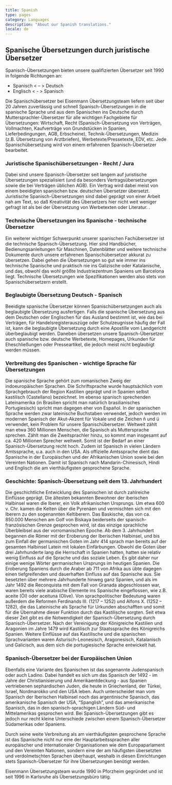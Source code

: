 ```yaml
---
title: Spanish
type: pages
category: Languages
description: "About our Spanish translations."
locale: de
---
```


## Spanische Übersetzungen durch juristische Übersetzer
Spanisch-Übersetzungen bieten unsere qualifizierten Übersetzer  seit 1990 in folgende Richtungen an:
- Spanisch < – >  Deutsch 
- Englisch < - > Spanisch

Die Spanischübersetzer bei Eisenmann Übersetzungsteam liefern seit über 20 Jahren zuverlässig und schnell Spanisch-Übersetzungen in die spanische Sprache und aus dem Spanischen ins Deutsche durch Muttersprachler-Übersetzer für alle wichtigen Fachgebiete für Übersetzungen: Wirtschaft, Recht (Spanisch-Übersetzung von Verträgen, Vollmachten, Kaufverträge von Grundstücken in Spanien, Lieferbedingungen, AGB, Erbscheine), Technik-Übersetzungen, Medizin (z.B. Übersetzung von Arztbriefen), Werbetexte/Pressetexte, EDV, etc. Jede Spanischübersetzung wird von einem erfahrenen Spanisch-Übersetzer bearbeitet.

### Juristische Spanischübersetzungen - Recht / Jura
Dabei sind unsere Spanisch-Übersetzer seit langem auf juristische Übersetzungen spezialisiert (und da besonders Vertragsübersetzungen sowie die bei Verträgen üblichen AGB). Ein Vertrag wird dabei meist von einem beeidigten spanischen bzw. deutschen Übersetzer übersetzt. Juristische Spanisch-Übersetzungen sind dabei geprägt von einer Arbeit nah am Text, so daß Kreativität des Übersetzers hier nicht weit weniger gefragt ist als bei der Übersetzung von Werbetexten oder Literatur. .

### Technische Übersetzungen ins Spanische - technische Übersetzer
Ein weiterer wichtiger Schwerpunkt unserer spanischen Fachübersetzer ist die technische Spanisch-Übersetzung. Hier sind Handbücher, Bedienungsanleitungen für Maschinen, Datenblätter und weitere technische Dokumente durch unsere erfahrenen Spanischübersetzer akkurat zu übersetzen. Dabei gehen die Übersetzungen so gut wie immer ins technische Spanische und praktisch nie ins Galizische oder Katalanische, und das, obwohl das wohl größte Industriezentrum Spaniens um Barcelona liegt. Technische Übersetzungen wie Spezifikationen werden also stets von Spanischübersetzern erstellt.

### Beglaubigte Übersetzung Deutsch - Spanisch
Beeidigte spanische Übersetzer können Spanischübersetzungen auch als beglaubigte Übersetzung ausfertigen.  Falls die spanische Übersetzung aus dem Deutschen oder Englischen für das Ausland bestimmt ist, wie das bei Verträgen, für Handelsregisterauszüge oder Schulzeugnisse häufig der Fall ist, kann die beglaubigte Übersetzung durch eine Apostille vom Landgericht überbeglaubigt werden. Daneben übersetzen unsere Spanisch-Übersetzer auch spanische bzw. deutsche Werbetexte, Homepages, Urkunden für Eheschließungen oder Presseartikel, die jedoch meist nicht beglaubigt werden müssen.

### Verbreitung des Spanischen - wichtige Sprache für Übersetzungen
Die spanische Sprache gehört zum romanischen Zweig der indoeuropäischen Sprachen. Die Schriftsprache wurde hauptsächlich vom Sprachgebrauch der Region Kastilien geprägt und in Spanien selbst kastilisch (Castellano) bezeichnet. Im ebenso spanisch sprechenden Lateinamerika (in Brasilien spricht man natürlich brasilianisches Portugiesisch) spricht man dagegen eher von Español. In der spanischen Sprache werden zwar lateinische Buchstaben verwendet, jedoch werden im modernen Spanisch der Akut-Akzent für Vokale und die Zeichen ñ und ü verwendet, kein Problem für unsere Spanischübersetzer. Weltweit zählt man etwa 360 Millionen Menschen, die Spanisch als Muttersprache sprechen. Zählt man die Zweitsprachler hinzu, so kommt man insgesamt auf ca. 420 Millionen Sprecher weltweit. Somit ist der Bedarf an einer Spanisch-Übersetzung recht hoch. Zudem ist Spanisch in vielen Ländern Amtssprache, u.a. auch in den USA. Als offizielle Amtssprache dient das Spanische in der Europäischen und der Afrikanischen Union sowie bei den Vereinten Nationen. Damit ist Spanisch nach Mandarin-Chinesisch, Hindi und Englisch die am vierthäufigsten gesprochene Sprache.

### Geschichte: Spanisch-Übersetzung seit dem 13. Jahrhundert
Die geschichtliche Entwicklung des Spanischen ist durch zahlreiche Einflüsse geprägt. Die ältesten bekannten Bewohner der iberischen Halbinsel waren die Iberer, ein Volk afrikanischen Ursprungs. Um etwa 600 v. Chr. kamen die Kelten über die Pyrenäen und vermischten sich mit den Iberern zu den sogenannten Keltiberern. Das Baskische, das von ca. 850.000 Menschen am Golf von Biskaya beiderseits der spanisch-französischen Grenze gesprochen wird, ist das einzige sprachliche Überbleibsel aus der vorromanischen Epoche. Ab dem 3. Jahrhundert begannen die Römer mit der Eroberung der Iberischen Halbinsel, und bis zum Einfall der germanischen Goten im Jahr 414 sprach man bereits auf der gesamten Halbinsel Latein mit lokalen Einfärbungen. Obwohl die Goten über drei Jahrhunderte lang die Herrschaft in Spanien hatten, hatten sie relativ wenig Einfluss auf die Sprache und das soziale Leben. Es gibt daher nur einige wenige Wörter germanischen Ursprungs im heutigen Spanien. Die Eroberung Spaniens durch die Araber ab 711 von Afrika aus übte dagegen einen tiefgreifenden und dauerhaften Einfluss auf das Spanische aus. Sie besetzten über mehrere Jahrhunderte hinweg ganz Spanien, und als im Jahr 1492 die Reconquista mit dem Fall von Granada abgeschlossen war, waren bereits viele arabische Elemente ins Spanische eingeflossen, wie z.B.  aceite (Öl) oder aceituna (Olive). Von sprachpolitischer Bedeutung waren außerdem die Reformen Ferdinands III. (1217 – 1252) und Alfons X. (1252 – 1282), die das Lateinische als Sprache für Urkunden abschafften und somit für die Übernahme dieser Funktion durch das Kastilische sorgten. Seit etwa dieser Zeit gibt es die Notwendigkeit der Spanisch-Übersetzung durch Spanisch-Übersetzer. Nach der Vereinigung der Königreiche Kastilien und Aragonien im Jahre 1479 wird Kastilisch zur Staatssprache des Königreichs Spanien. Weitere Einflüsse auf das Kastilische und die spanischen Sprachvarianten waren Asturisch-Leonesisch, Aragonesisch, Katalanisch und Galicisch, aus dem sich die portugiesische Sprache entwickelt hat.

### Spanisch-Übersetzer bei der Europäischen Union
Ebenfalls eine Variante des Spanischen ist das sogenannte Judenspanisch oder auch Ladino. Dabei handelt es sich um das Spanisch der 1492 - im Jahre der Christianisierung und Amerikaentdeckung - aus Spanien vertriebenen sephardischen Juden, die heute in Griechenland, der Türkei, Israel, Nordmarokko und den USA leben. Auch  unterscheidet man vom Spanisch der Iberischen Halbinsel noch das argentinische Spanisch, das amerikanische Spanisch der USA, “Spanglish”, und das amerikanische Spanisch, das in den spanisch-sprachigen Ländern Süd- und Mittelamerikas gesprochen wird. Bei Spanisch-Übersetzungen gibt es jedoch nur recht kleine Unterschiede zwischen einem Spanisch-Übersetzer Südamerikas oder Spaniens.

Durch seine weite Verbreitung als am vierthäufigsten gesprochene Sprache ist das Spanische nicht nur eine der Hauptarbeitssprachen aller europäischer und internationaler Organisationen wie dem Europaparlament und den Vereinten Nationen, sondern eine der am häufigsten übersetzten und verdolmetschten Sprachen überhaupt, weshalb in diesen Einrichtungen stets Spanisch-Übersetzer für ihre Übersetzungen benötigt werden.

Eisenmann Übersetzungsteam wurde 1990 in Pforzheim gegründet und ist seit 1996 in Karlsruhe  als Übersetzungsbüro tätig.